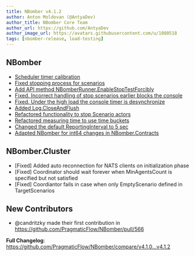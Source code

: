```yaml
---
title: NBomber v4.1.2
author: Anton Moldovan (@AntyaDev)
author_title: NBomber Core Team
author_url: https://github.com/AntyaDev
author_image_url: https://avatars.githubusercontent.com/u/1080518
tags: [nbomber-release, load-testing]
---
```


## NBomber
* [Scheduler timer calibration](https://github.com/PragmaticFlow/NBomber/pull/549)
* [Fixed stopping process for scenarios](https://github.com/PragmaticFlow/NBomber/pull/552)
* [Add API method NBomberRunner.EnableStopTestForcibly](https://github.com/PragmaticFlow/NBomber/commit/ee7277710e86cd38322365ac64fd63545b26904d)
* [Fixed. Incorrect handling of stop scenarios earlier blocks the console](https://github.com/PragmaticFlow/NBomber/pull/554)
* [Fixed. Under the high load the console timer is desynchronize](https://github.com/PragmaticFlow/NBomber/pull/562)
* [Added Log.CloseAndFlush](https://github.com/PragmaticFlow/NBomber/pull/563)
* [Refactored functionality to stop Scenario actors](https://github.com/PragmaticFlow/NBomber/pull/565)
* [Refactored measuring time to use time buckets](https://github.com/PragmaticFlow/NBomber/pull/571)
* [Changed the default ReportingInterval to 5 sec](https://github.com/PragmaticFlow/NBomber/commit/46ce6d70406746abd1b59cbeaa59be455491d670)
* [Adapted NBomber for int64 changes in NBomber.Contracts](https://github.com/PragmaticFlow/NBomber/pull/566)

## NBomber.Cluster
* [Fixed] Added auto reconnection for NATS clients on initialization phase
* [Fixed] Coordinator should wait forever when MinAgentsCount is specified but not satisfied
* [Fixed] Coordiantor fails in case when only EmptyScenario defined in TargetScenarios

## New Contributors
* @candritzky made their first contribution in https://github.com/PragmaticFlow/NBomber/pull/566

**Full Changelog**: https://github.com/PragmaticFlow/NBomber/compare/v4.1.0...v4.1.2